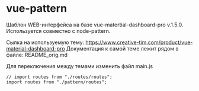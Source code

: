 # vue-pattern

Шаблон WEB-интерфейса на базе vue-matertial-dashboard-pro v.1.5.0. Используется совместно с node-pattern.

Сылка на используемую тему: https://www.creative-tim.com/product/vue-material-dashboard-pro
Документация к самой теме лежит рядом в файле: README_orig.md

Для переключения между темами изменить файл main.js

```
// import routes from "./routes/routes";
import routes from "./pattern/routes";
```
